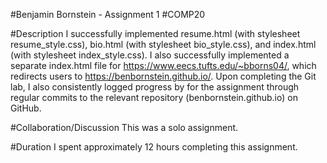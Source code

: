 #Benjamin Bornstein - Assignment 1
#COMP20

#Description
I successfully implemented resume.html (with stylesheet resume_style.css), bio.html (with stylesheet bio_style.css), and index.html (with stylesheet index_style.css). I also successfully implemented a separate index.html file for https://www.eecs.tufts.edu/~bborns04/, which redirects users to https://benbornstein.github.io/. Upon completing the Git lab, I also consistently logged progress by for the assignment through regular commits to the relevant repository (benbornstein.github.io) on GitHub.

#Collaboration/Discussion
This was a solo assignment.

#Duration
I spent approximately 12 hours completing this assignment.
